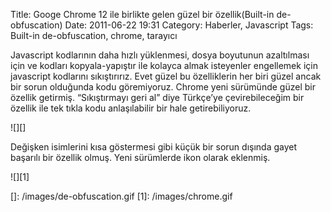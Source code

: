 Title: Googe Chrome 12 ile birlikte gelen güzel bir özellik(Built-in de-obfuscation)
Date: 2011-06-22 19:31
Category: Haberler, Javascript
Tags: Built-in de-obfuscation, chrome, tarayıcı

Javascript kodlarının daha hızlı yüklenmesi, dosya boyutunun azaltılması
için ve kodları kopyala-yapıştır ile kolayca almak isteyenler engellemek
için javascript kodlarını sıkıştırırız. Evet güzel bu özelliklerin her
biri güzel ancak bir sorun olduğunda kodu göremiyoruz. Chrome yeni
sürümünde güzel bir özellik getirmiş. “Sıkıştırmayı geri al” diye
Türkçe’ye çevirebileceğim bir özellik ile tek tıkla kodu anlaşılabilir
bir hale getirebiliyoruz. 

![][]

Değişken isimlerini kısa göstermesi gibi küçük bir sorun dışında gayet başarılı bir özellik olmuş. Yeni
sürümlerde ikon olarak eklenmiş.

![][1]

  []: /images/de-obfuscation.gif
  [1]: /images/chrome.gif
